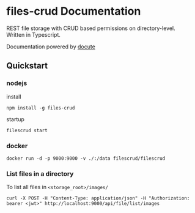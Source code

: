 # files-crud Documentation

REST file storage with CRUD based permissions on directory-level. \
Written in Typescript.

Documentation powered by [docute](https://docute.egoist.dev/)

## Quickstart

### nodejs

install
```
npm install -g files-crud
```

startup
```
filescrud start
```

### docker
```
docker run -d -p 9000:9000 -v ./:/data filescrud/filescrud
```

### List files in a directory

To list all files in `<storage_root>/images/`
```
curl -X POST -H "Content-Type: application/json" -H "Authorization: bearer <jwt>" http://localhost:9000/api/file/list/images
```
